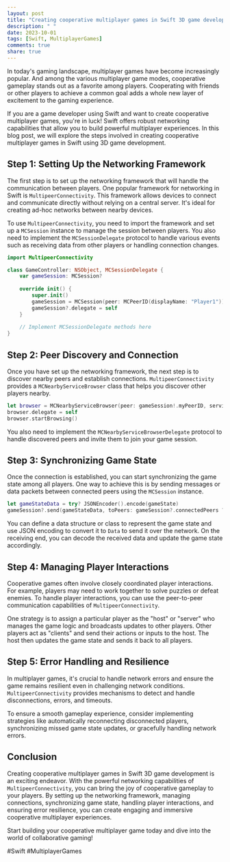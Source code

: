 ```yaml
---
layout: post
title: "Creating cooperative multiplayer games in Swift 3D game development"
description: " "
date: 2023-10-01
tags: [Swift, MultiplayerGames]
comments: true
share: true
---
```


In today's gaming landscape, multiplayer games have become increasingly popular. And among the various multiplayer game modes, cooperative gameplay stands out as a favorite among players. Cooperating with friends or other players to achieve a common goal adds a whole new layer of excitement to the gaming experience. 

If you are a game developer using Swift and want to create cooperative multiplayer games, you're in luck! Swift offers robust networking capabilities that allow you to build powerful multiplayer experiences. In this blog post, we will explore the steps involved in creating cooperative multiplayer games in Swift using 3D game development. 

## Step 1: Setting Up the Networking Framework

The first step is to set up the networking framework that will handle the communication between players. One popular framework for networking in Swift is `MultipeerConnectivity`. This framework allows devices to connect and communicate directly without relying on a central server. It's ideal for creating ad-hoc networks between nearby devices. 

To use `MultipeerConnectivity`, you need to import the framework and set up a `MCSession` instance to manage the session between players. You also need to implement the `MCSessionDelegate` protocol to handle various events such as receiving data from other players or handling connection changes. 

```swift
import MultipeerConnectivity

class GameController: NSObject, MCSessionDelegate {
    var gameSession: MCSession?
    
    override init() {
        super.init()
        gameSession = MCSession(peer: MCPeerID(displayName: "Player1"))
        gameSession?.delegate = self
    }
    
    // Implement MCSessionDelegate methods here
}
```

## Step 2: Peer Discovery and Connection

Once you have set up the networking framework, the next step is to discover nearby peers and establish connections. `MultipeerConnectivity` provides a `MCNearbyServiceBrowser` class that helps you discover other players nearby.

```swift
let browser = MCNearbyServiceBrowser(peer: gameSession!.myPeerID, serviceType: "game-service")
browser.delegate = self
browser.startBrowsing()
```

You also need to implement the `MCNearbyServiceBrowserDelegate` protocol to handle discovered peers and invite them to join your game session.

## Step 3: Synchronizing Game State

Once the connection is established, you can start synchronizing the game state among all players. One way to achieve this is by sending messages or data packets between connected peers using the `MCSession` instance.

```swift
let gameStateData = try? JSONEncoder().encode(gameState)
gameSession?.send(gameStateData, toPeers: gameSession?.connectedPeers ?? [], with: .reliable)
```

You can define a data structure or class to represent the game state and use JSON encoding to convert it to `Data` to send it over the network. On the receiving end, you can decode the received data and update the game state accordingly.

## Step 4: Managing Player Interactions

Cooperative games often involve closely coordinated player interactions. For example, players may need to work together to solve puzzles or defeat enemies. To handle player interactions, you can use the peer-to-peer communication capabilities of `MultipeerConnectivity`.

One strategy is to assign a particular player as the "host" or "server" who manages the game logic and broadcasts updates to other players. Other players act as "clients" and send their actions or inputs to the host. The host then updates the game state and sends it back to all players.

## Step 5: Error Handling and Resilience

In multiplayer games, it's crucial to handle network errors and ensure the game remains resilient even in challenging network conditions. `MultipeerConnectivity` provides mechanisms to detect and handle disconnections, errors, and timeouts.

To ensure a smooth gameplay experience, consider implementing strategies like automatically reconnecting disconnected players, synchronizing missed game state updates, or gracefully handling network errors.

## Conclusion

Creating cooperative multiplayer games in Swift 3D game development is an exciting endeavor. With the powerful networking capabilities of `MultipeerConnectivity`, you can bring the joy of cooperative gameplay to your players. By setting up the networking framework, managing connections, synchronizing game state, handling player interactions, and ensuring error resilience, you can create engaging and immersive cooperative multiplayer experiences. 

Start building your cooperative multiplayer game today and dive into the world of collaborative gaming!

#Swift #MultiplayerGames